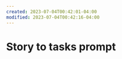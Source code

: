 ```yaml
---
created: 2023-07-04T00:42:01-04:00
modified: 2023-07-04T00:42:16-04:00
---
```


# Story to tasks prompt

